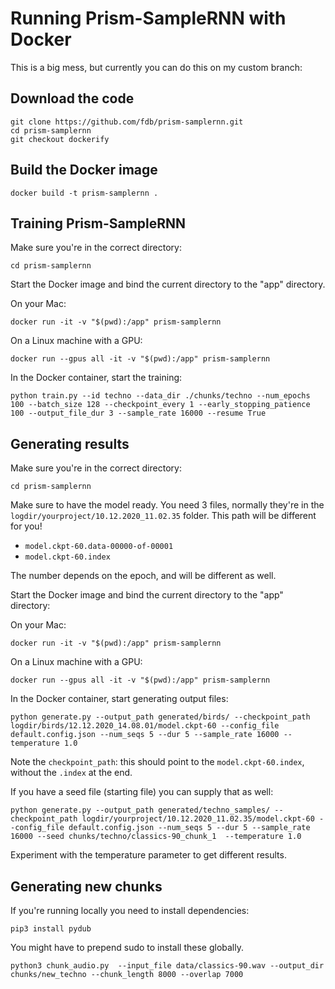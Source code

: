 # Running Prism-SampleRNN with Docker

This is a big mess, but currently you can do this on my custom branch:

## Download the code

```shell
git clone https://github.com/fdb/prism-samplernn.git
cd prism-samplernn
git checkout dockerify
```

## Build the Docker image

```shell
docker build -t prism-samplernn .
```
## Training Prism-SampleRNN

Make sure you're in the correct directory:

```shell
cd prism-samplernn
```

Start the Docker image and bind the current directory to the "app" directory.

On your Mac:

```shell
docker run -it -v "$(pwd):/app" prism-samplernn
```

On a Linux machine with a GPU:

```shell
docker run --gpus all -it -v "$(pwd):/app" prism-samplernn
```

In the Docker container, start the training:

```shell
python train.py --id techno --data_dir ./chunks/techno --num_epochs 100 --batch_size 128 --checkpoint_every 1 --early_stopping_patience 100 --output_file_dur 3 --sample_rate 16000 --resume True
```

## Generating results

Make sure you're in the correct directory:

```shell
cd prism-samplernn
```

Make sure to have the model ready. You need 3 files, normally they're in the `logdir/yourproject/10.12.2020_11.02.35` folder. This path will be different for you!

- `model.ckpt-60.data-00000-of-00001`
- `model.ckpt-60.index`

The number depends on the epoch, and will be different as well.

Start the Docker image and bind the current directory to the "app" directory:

On your Mac:

```shell
docker run -it -v "$(pwd):/app" prism-samplernn
```

On a Linux machine with a GPU:

```shell
docker run --gpus all -it -v "$(pwd):/app" prism-samplernn
```

In the Docker container, start generating output files:


```shell
python generate.py --output_path generated/birds/ --checkpoint_path logdir/birds/12.12.2020_14.08.01/model.ckpt-60 --config_file default.config.json --num_seqs 5 --dur 5 --sample_rate 16000 --temperature 1.0
```


Note the `checkpoint_path`: this should point to the `model.ckpt-60.index`, without the `.index` at the end.

If you have a seed file (starting file) you can supply that as well:

```shell
python generate.py --output_path generated/techno_samples/ --checkpoint_path logdir/yourproject/10.12.2020_11.02.35/model.ckpt-60 --config_file default.config.json --num_seqs 5 --dur 5 --sample_rate 16000 --seed chunks/techno/classics-90_chunk_1  --temperature 1.0
```

Experiment with the temperature parameter to get different results.

## Generating new chunks

If you're running locally you need to install dependencies:

```shell
pip3 install pydub
```

You might have to prepend sudo to install these globally.

```shell
python3 chunk_audio.py  --input_file data/classics-90.wav --output_dir chunks/new_techno --chunk_length 8000 --overlap 7000
```

